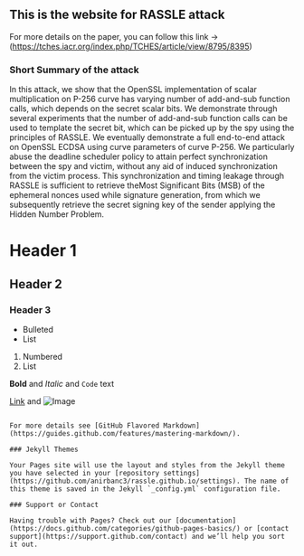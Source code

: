 ## This is the website for RASSLE attack

For more details on the paper, you can follow this link -> (https://tches.iacr.org/index.php/TCHES/article/view/8795/8395) 


### Short Summary of the attack

In this attack, we show that the OpenSSL implementation of scalar multiplication on P-256 curve has varying number of add-and-sub function calls, which depends on the secret scalar bits. We demonstrate through several experiments that the number of add-and-sub function calls can be used to template the secret bit, which can be picked up by the spy using the principles of RASSLE. We eventually demonstrate a full end-to-end attack on OpenSSL ECDSA using curve parameters of curve P-256.  We particularly abuse the deadline scheduler policy to attain perfect synchronization between the spy and victim, without any aid of induced synchronization from the victim process. This synchronization and timing leakage through RASSLE  is sufficient to retrieve theMost Significant Bits (MSB) of the ephemeral nonces used while signature generation, from which we subsequently retrieve the secret signing key of the sender applying the Hidden Number Problem.





# Header 1
## Header 2
### Header 3

- Bulleted
- List

1. Numbered
2. List

**Bold** and _Italic_ and `Code` text

[Link](url) and ![Image](src)
```

For more details see [GitHub Flavored Markdown](https://guides.github.com/features/mastering-markdown/).

### Jekyll Themes

Your Pages site will use the layout and styles from the Jekyll theme you have selected in your [repository settings](https://github.com/anirbanc3/rassle.github.io/settings). The name of this theme is saved in the Jekyll `_config.yml` configuration file.

### Support or Contact

Having trouble with Pages? Check out our [documentation](https://docs.github.com/categories/github-pages-basics/) or [contact support](https://support.github.com/contact) and we’ll help you sort it out.
